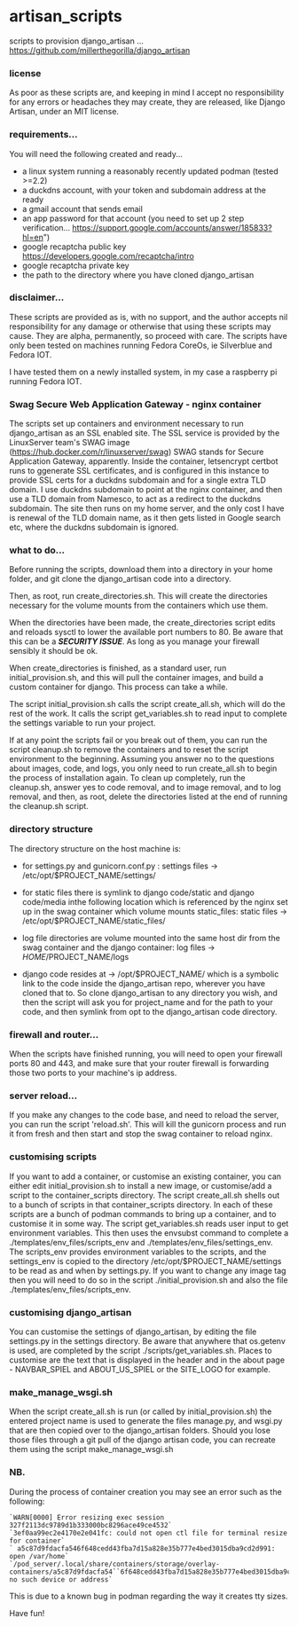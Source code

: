 # artisan_scripts
scripts to provision django_artisan ... https://github.com/millerthegorilla/django_artisan

### license
As poor as these scripts are, and keeping in mind I accept no responsibility for any errors or headaches they may create, they are released, like Django Artisan, under an MIT license.

### requirements...

You will need the following created and ready...
* a linux system running a reasonably recently updated podman (tested >=2.2)
* a duckdns account, with your token and subdomain address at the ready
* a gmail account that sends email
* an app password for that account (you need to set up 2 step verification... https://support.google.com/accounts/answer/185833?hl=en")
* google recaptcha public key   https://developers.google.com/recaptcha/intro
* google recaptcha private key
* the path to the directory where you have cloned django_artisan

### disclaimer...

These scripts are provided as is, with no support, and the author accepts nil responsibility for any damage or otherwise that using these scripts may cause.  They are alpha, permanently, so proceed with care.  The scripts have only been tested on machines running Fedora CoreOs, ie Silverblue and Fedora IOT.

I have tested them on a newly installed system, in my case a raspberry pi running Fedora IOT.

### Swag Secure Web Application Gateway - nginx container

The scripts set up containers and environment necessary to run django_artisan as an SSL enabled site.  The SSL service is provided by the LinuxServer team's SWAG image (https://hub.docker.com/r/linuxserver/swag) SWAG stands for Secure Application Gateway, apparently.  Inside the container, letsencrypt certbot runs to ggenerate SSL certificates, and is configured in this instance to provide SSL certs for a duckdns subdomain and for a single extra TLD domain.  I use duckdns subdomain to point at the nginx container, and then use a TLD domain from Namesco, to act as a redirect to the duckdns subdomain.  The site then runs on my home server, and the only cost I have is renewal of the TLD domain name, as it then gets listed in Google search etc, where the duckdns subdomain is ignored.

### what to do...

Before running the scripts, download them into a directory in your home folder, and git clone the django_artisan code into a directory.

Then, as root, run create_directories.sh.  This will create the directories necessary for the volume mounts from the containers which use them.

When the directories have been made, the create_directories script edits and reloads sysctl to lower the available port numbers to 80.  Be aware that this can be a ***SECURITY ISSUE***.  As long as you manage your firewall sensibly it should be ok.

When create_directories is finished, as a standard user, run initial_provision.sh, and this will pull the container images, and build a custom container for django.  This process can take a while.

The script initial_provision.sh calls the script create_all.sh, which will do the rest of the work.  It calls the script get_variables.sh to read input to complete the settings variable to run your project.

If at any point the scripts fail or you break out of them, you can run the script cleanup.sh to remove the containers and to reset the script environment to the beginning.
Assuming you answer no to the questions about images, code, and logs, you only need to run create_all.sh to begin the process of installation again.
To clean up completely, run the cleanup.sh, answer yes to code removal, and to image removal, and to log removal, and then, as root, delete the directories listed at the end of running the cleanup.sh script.

### directory structure 

The directory structure on the host machine is:

* for settings.py and gunicorn.conf.py :
    settings files -> /etc/opt/$PROJECT_NAME/settings/
* for static files there is symlink to django code/static and django code/media inthe following location which is referenced by the nginx set up in the swag container which volume mounts static_files:
    static files -> /etc/opt/$PROJECT_NAME/static_files/
    
* log file directories are volume mounted into the same host dir from the swag container and the django container:
    log files -> $HOME/$PROJECT_NAME/logs

* django code resides at -> /opt/$PROJECT_NAME/ which is a symbolic link to the code inside the django_artisan repo, wherever you have cloned that to.  So clone django_artisan to any directory you wish, and then the script will ask you for project_name and for the path to your code, and then symlink from opt to the django_artisan code directory.

### firewall and router...

When the scripts have finished running, you will need to open your firewall ports 80 and 443, and make sure that your router firewall is forwarding those two ports to your machine's ip address.

### server reload...

If you make any changes to the code base, and need to reload the server, you can run the script 'reload.sh'.  This will kill the gunicorn process and run it from fresh and then start and stop the swag container to reload nginx.

### customising scripts

If you want to add a container, or customise an existing container, you can either edit initial_provision.sh to install a new image, or customise/add a script to the container_scripts directory.
The script create_all.sh shells out to a bunch of scripts in that container_scripts directory.  In each of these scripts are a bunch of podman commands to bring up a container, and to customise it in some way.
The script get_variables.sh reads user input to get environment variables.  This then uses the envsubst command to complete a ./templates/env_files/scripts_env and ./templates/env_files/settings_env.
The scripts_env provides environment variables to the scripts, and the settings_env is copied to the directory /etc/opt/$PROJECT_NAME/settings to be read as and when by settings.py.
If you want to change any image tag then you will need to do so in the script ./initial_provision.sh and also the file ./templates/env_files/scripts_env.

### customising django_artisan

You can customise the settings of django_artisan, by editing the file settings.py in the settings directory.  Be aware that anywhere that os.getenv is used, are completed by the script ./scripts/get_variables.sh.   Places to customise are the text that is displayed in the header and in the about page - NAVBAR_SPIEL and ABOUT_US_SPIEL or the SITE_LOGO for example.

### make_manage_wsgi.sh

When the script create_all.sh is run (or called by initial_provision.sh) the entered project name is used to generate the files manage.py, and wsgi.py that are then copied over to the django_artisan folders.   Should you lose those files through a git pull of the django artisan code, you can recreate them using the script make_manage_wsgi.sh

### NB.

During the process of container creation you may see an error such as the following:
```
`WARN[0000] Error resizing exec session 327f2113dc9789d1b333000bc8296ace49ce4532`
`3ef0aa99ec2e4170e2e041fc: could not open ctl file for terminal resize for container`
` a5c87d9fdacfa546f648cedd43fba7d15a828e35b777e4bed3015dba9cd2d991: open /var/home`
`/pod_server/.local/share/containers/storage/overlay-containers/a5c87d9fdacfa54``6f648cedd43fba7d15a828e35b777e4bed3015dba9cd2d991/userdata/327f2113dc9789d1b33``3000bc8296ace49ce45323ef0aa99ec2e4170e2e041fc/ctl: no such device or address` 
```
This is due to a known bug in podman regarding the way it creates tty sizes.

Have fun!
